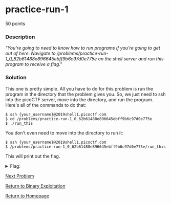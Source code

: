 # practice-run-1
50 points

### Description
*"You're going to need to know how to run programs if you're going to get out of here. Navigate to /problems/practice-run-1_0_62b61488e896645ebff9b6c97d0e775e on the shell server and run this program to receive a flag."*

### Solution
This one is pretty simple. All you have to do for this problem is run the program in the directory that the problem gives you. So, we just need to ssh into the picoCTF server, move into the directory, and run the program. Here's all of the commands to do that:
```
$ ssh {your_username}@2019shell1.picoctf.com
$ cd /problems/practice-run-1_0_62b61488e896645ebff9b6c97d0e775e
$ ./run_this
```

You don't even need to move into the directory to run it:
```
$ ssh {your_username}@2019shell1.picoctf.com
$ /problems/practice-run-1_0_62b61488e896645ebff9b6c97d0e775e/run_this
```

This will print out the flag.

<details>
  <summary>Flag:</summary>
  flag
</details>

[Next Problem]()

[Return to Binary Exploitation](https://github.com/sdvickers98/picoCTF-2019-Walkthrough/blob/master/binary_exploitation/%230%20-%20Binary%20Exploitation%20Homepage.md)

[Return to Homepage](https://github.com/sdvickers98/picoCTF-2019-Walkthrough)
